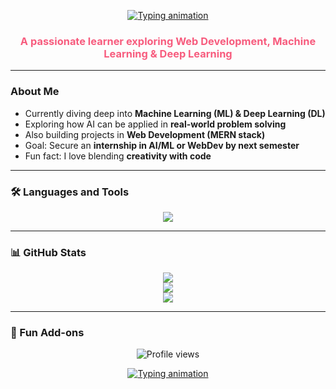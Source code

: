 <p align="center">
  <a href="https://git.io/typing-svg">
    <img src="https://readme-typing-svg.herokuapp.com?size=28&duration=3000&color=F75C7E&center=true&vCenter=true&width=600&lines=Hi+%F0%9F%91%8B%2C+I'm+Koena+Banerjee;Passionate+about+ML+%26+DL;Web+Development+Enthusiast;Always+Learning+New+Things!+%F0%9F%8C%B8" alt="Typing animation" />
  </a>
</p>

<h3 align="center" style="color:#F75C7E;">A passionate learner exploring Web Development, Machine Learning & Deep Learning</h3>

---

###  About Me
- Currently diving deep into **Machine Learning (ML) & Deep Learning (DL)**  
- Exploring how AI can be applied in **real-world problem solving**  
- Also building projects in **Web Development (MERN stack)**  
- Goal: Secure an **internship in AI/ML or WebDev by next semester**  
- Fun fact: I love blending **creativity with code**  

---

### 🛠️ Languages and Tools
<p align="center">
  <img src="https://skillicons.dev/icons?i=html,css,js,react,nodejs,python,java,git,github,mysql" />
</p>

---

### 📊 GitHub Stats 
<p align="center">
  <img src="https://github-readme-stats.vercel.app/api?username=KoenaBanerjee&show_icons=true&bg_color=000000&title_color=F75C7E&icon_color=F75C7E&text_color=FFFFFF" />
  <br/>
  <img src="https://github-readme-streak-stats.herokuapp.com?user=KoenaBanerjee&theme=black-ice&ring=F75C7E&fire=F75C7E&currStreakLabel=F75C7E" />
  <br/>
  <img src="https://github-readme-stats.vercel.app/api/top-langs/?username=KoenaBanerjee&layout=compact&bg_color=000000&title_color=F75C7E&text_color=FFFFFF" />
</p>

---

### 🎀 Fun Add-ons
<p align="center">
  <img src="https://komarev.com/ghpvc/?username=KoenaBanerjee&color=F75C7E" alt="Profile views" />
</p>

<p align="center">
  <a href="https://git.io/typing-svg">
    <img src="https://readme-typing-svg.herokuapp.com?size=22&duration=3000&color=F75C7E&center=true&vCenter=true&width=500&lines=AI+%7C+WebDev+%7C+Cybersecurity+Explorer;Always+Learning+New+Things!" alt="Typing animation" />
  </a>
</p>


<!--
**koenabanerjee/koenabanerjee** is a ✨ _special_ ✨ repository because its `README.md` (this file) appears on your GitHub profile.

Here are some ideas to get you started:

- 🔭 I’m currently working on ...
- 🌱 I’m currently learning ...
- 👯 I’m looking to collaborate on ...
- 🤔 I’m looking for help with ...
- 💬 Ask me about ...
- 📫 How to reach me: ...
- 😄 Pronouns: ...
- ⚡ Fun fact: ...
-->
